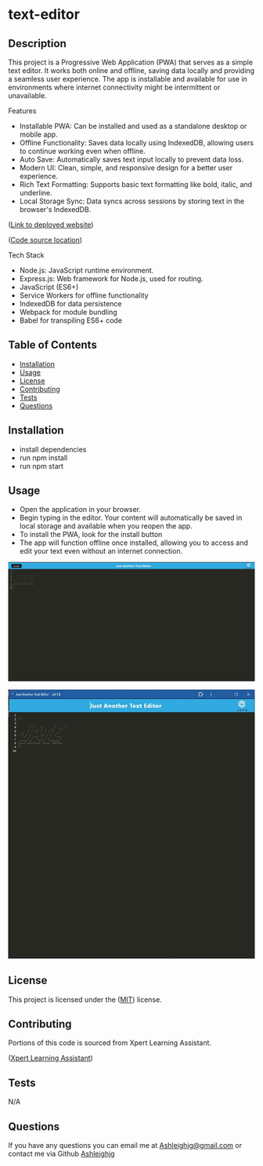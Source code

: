 # text-editor


## Description

This project is a Progressive Web Application (PWA) that serves as a simple text editor. It works both online and offline, saving data locally and providing a seamless user experience. The app is installable and available for use in environments where internet connectivity might be intermittent or unavailable.

Features
- Installable PWA: Can be installed and used as a standalone desktop or mobile app.
- Offline Functionality: Saves data locally using IndexedDB, allowing users to continue working even when offline.
- Auto Save: Automatically saves text input locally to prevent data loss.
- Modern UI: Clean, simple, and responsive design for a better user experience.
- Rich Text Formatting: Supports basic text formatting like bold, italic, and underline.
- Local Storage Sync: Data syncs across sessions by storing text in the browser's IndexedDB.

([Link to deployed website](https://text-editor-vkti.onrender.com/))

([Code source location](https://github.com/Ashleighjg/text-editor))

Tech Stack
- Node.js: JavaScript runtime environment.
- Express.js: Web framework for Node.js, used for routing.
- JavaScript (ES6+)
- Service Workers for offline functionality
- IndexedDB for data persistence
- Webpack for module bundling
- Babel for transpiling ES6+ code

## Table of Contents

- [Installation](#installation)
- [Usage](#usage)
- [License](#license)
- [Contributing](#contributing)
- [Tests](#tests)
- [Questions](#questions)

## Installation

- install dependencies
- run npm install
- run npm start


## Usage

- Open the application in your browser.
- Begin typing in the editor. Your content will automatically be saved in local storage and available when you reopen the app.
- To install the PWA, look for the install button
- The app will function offline once installed, allowing you to access and edit your text even without an internet connection.




![Shows app](./Pictures/jate.JPG)

![Shows app installed](./Pictures/installedapp.JPG)



## License

This project is licensed under the ([MIT](https://opensource.org/licenses/MIT)) license.

## Contributing


Portions of this code is sourced from Xpert Learning Assistant.

([Xpert Learning Assistant](https://bootcampspot.instructure.com/courses/6022/external_tools/313))

## Tests

N/A

## Questions

If you have any questions you can email me at Ashleighjg@gmail.com or contact me via Github [Ashleighjg](https://github.com/Ashleighjg)
